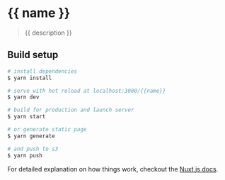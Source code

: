 # {{ name }}

> {{ description }}

## Build setup

``` bash
# install dependencies
$ yarn install

# serve with hot reload at localhost:3000/{{name}}
$ yarn dev

# build for production and launch server
$ yarn start

# or generate static page
$ yarn generate

# and push to s3
$ yarn push
```

For detailed explanation on how things work, checkout the [Nuxt.js docs](https://github.com/nuxt/nuxt.js).
